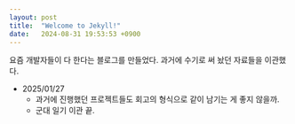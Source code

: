 ```yaml
---
layout: post
title:  "Welcome to Jekyll!"
date:   2024-08-31 19:53:53 +0900
---
```

요즘 개발자들이 다 한다는 블로그를 만들었다. 과거에 수기로 써 놨던 자료들을 이관했다.

- 2025/01/27
  - 과거에 진행했던 프로젝트들도 회고의 형식으로 같이 남기는 게 좋지 않을까.
  - 군대 일기 이관 끝.